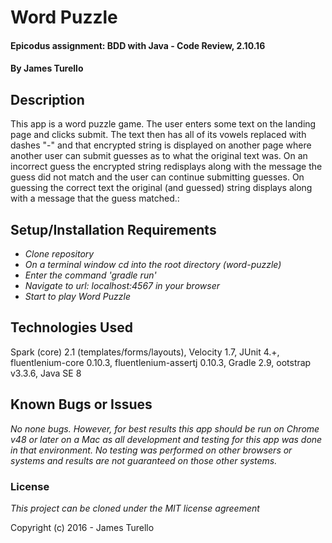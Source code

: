 # Word Puzzle

####  Epicodus assignment: BDD with Java - Code Review, 2.10.16

#### By James Turello

## Description

This app is a word puzzle game. The user enters some text on the landing page and clicks submit. The text then has all of its vowels replaced with dashes "-" and that encrypted string is displayed on another page where another user can submit guesses as to what the original text was. On an incorrect guess the encrypted string redisplays along with the message the guess did not match and the user can continue submitting guesses. On guessing the correct text the original (and guessed) string displays along with a message that the guess matched.:

## Setup/Installation Requirements

* _Clone repository_
* _On a terminal window cd into the root directory (word-puzzle)_
* _Enter the command 'gradle run'_
* _Navigate to url: localhost:4567 in your browser_
* _Start to play Word Puzzle_

## Technologies Used

Spark (core) 2.1 (templates/forms/layouts), Velocity 1.7, JUnit 4.+, fluentlenium-core 0.10.3, fluentlenium-assertj 0.10.3, Gradle 2.9, ootstrap v3.3.6, Java SE 8

## Known Bugs or Issues

_No none bugs. However, for best results this app should be run on Chrome v48 or later on a Mac as all development and testing for this app was done in that environment. No testing was performed on other browsers or systems and results are not guaranteed on those other systems._

### License

*This project can be cloned under the MIT license agreement*

Copyright (c) 2016  - James Turello

